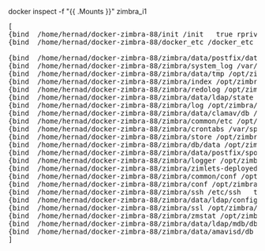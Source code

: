 
docker inspect -f "{{ .Mounts }}" zimbra_i1

<pre>
[
{bind  /home/hernad/docker-zimbra-88/init /init   true rprivate} 
{bind  /home/hernad/docker-zimbra-88/docker_etc /docker_etc   true rprivate} 

{bind  /home/hernad/docker-zimbra-88/zimbra/data/postfix/data /opt/zimbra/data/postfix/data   true rprivate} 
{bind  /home/hernad/docker-zimbra-88/zimbra/system_log /var/log   true rprivate} 
{bind  /home/hernad/docker-zimbra-88/zimbra/data/tmp /opt/zimbra/data/tmp   true rprivate} 
{bind  /home/hernad/docker-zimbra-88/zimbra/index /opt/zimbra/index   true rprivate} 
{bind  /home/hernad/docker-zimbra-88/zimbra/redolog /opt/zimbra/redolog   true rprivate} 
{bind  /home/hernad/docker-zimbra-88/zimbra/data/ldap/state /opt/zimbra/data/ldap/state   true rprivate} 
{bind  /home/hernad/docker-zimbra-88/zimbra/log /opt/zimbra/log   true rprivate} 
{bind  /home/hernad/docker-zimbra-88/zimbra/data/clamav/db /opt/zimbra/data/clamav/db   true rprivate} 
{bind  /home/hernad/docker-zimbra-88/zimbra/common/etc /opt/zimbra/common/etc   true rprivate} 
{bind  /home/hernad/docker-zimbra-88/zimbra/crontabs /var/spool/cron/crontabs   true rprivate} 
{bind  /home/hernad/docker-zimbra-88/zimbra/store /opt/zimbra/store   true rprivate} 
{bind  /home/hernad/docker-zimbra-88/zimbra/db/data /opt/zimbra/db/data   true rprivate} 
{bind  /home/hernad/docker-zimbra-88/zimbra/data/postfix/spool /opt/zimbra/data/postfix/spool   true rprivate} 
{bind  /home/hernad/docker-zimbra-88/zimbra/logger /opt/zimbra/logger   true rprivate} 
{bind  /home/hernad/docker-zimbra-88/zimbra/zimlets-deployed /opt/zimbra/zimlets-deployed   true rprivate} 
{bind  /home/hernad/docker-zimbra-88/zimbra/common/conf /opt/zimbra/common/conf   true rprivate} 
{bind  /home/hernad/docker-zimbra-88/zimbra/conf /opt/zimbra/conf   true rprivate} 
{bind  /home/hernad/docker-zimbra-88/zimbra/ssh /etc/ssh   true rprivate} 
{bind  /home/hernad/docker-zimbra-88/zimbra/data/ldap/config /opt/zimbra/data/ldap/config   true rprivate} 
{bind  /home/hernad/docker-zimbra-88/zimbra/ssl /opt/zimbra/ssl   true rprivate} 
{bind  /home/hernad/docker-zimbra-88/zimbra/zmstat /opt/zimbra/zmstat   true rprivate} 
{bind  /home/hernad/docker-zimbra-88/zimbra/data/ldap/mdb/db /opt/zimbra/data/ldap/mdb/db   true rprivate} 
{bind  /home/hernad/docker-zimbra-88/zimbra/data/amavisd/db /opt/zimbra/data/amavisd/db   true rprivate}
]
</pre>
